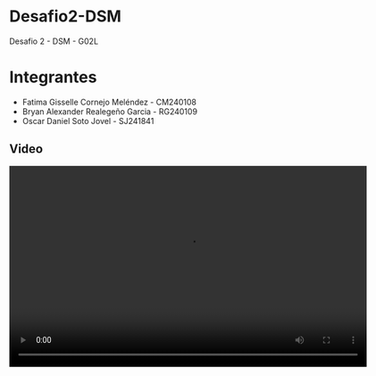 # Desafio2-DSM
Desafio 2 - DSM - G02L

# Integrantes

- Fatima Gisselle Cornejo Meléndez - CM240108
- Bryan Alexander Realegeño Garcia - RG240109
- Oscar Daniel Soto Jovel - SJ241841

## Video
<video width="640" height="360" controls>
  <source src="./Desafio 02 - DSM.mp4" type="video/mp4">
  Tu navegador no soporta la reproducción de videos.
</video>
